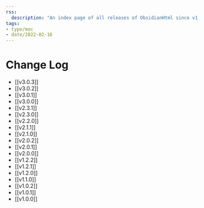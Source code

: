 ```yaml
---
rss:
  description: "An index page of all releases of ObsidianHtml since v1.0.0."
tags:
- type/moc
- date/2022-02-16
---
```


# Change Log
- [[v3.0.3]]
- [[v3.0.2]]
- [[v3.0.1]]
- [[v3.0.0]]
- [[v2.3.1]]
- [[v2.3.0]]
- [[v2.2.0]]
- [[v2.1.1]]
- [[v2.1.0]]
- [[v2.0.2]]
- [[v2.0.1]]
- [[v2.0.0]]
- [[v1.2.2]]
- [[v1.2.1]]
- [[v1.2.0]]
- [[v1.1.0]]
- [[v1.0.2]]
- [[v1.0.1]]
- [[v1.0.0]]